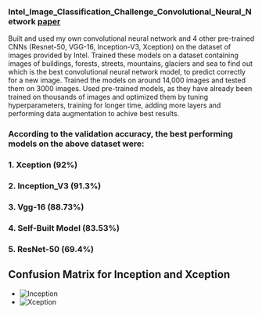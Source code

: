 ### Intel_Image_Classification_Challenge_Convolutional_Neural_Network [paper](https://ieeexplore.ieee.org/document/9421965)
Built and used my own convolutional neural network and 4 other pre-trained CNNs (Resnet-50, VGG-16, Inception-V3, Xception) on the dataset of images provided by Intel. Trained these models on a dataset containing images of buildings, forests, streets, mountains, glaciers and sea to find out which is the best convolutional neural network model, to predict correctly for a new image. Trained the models on around 14,000 images and tested them on 3000 images. Used pre-trained models, as they have already been trained on thousands of images and optimized them by tuning hyperparameters, training for longer time, adding more layers and  performing data augmentation to achive best results. 

### According to the validation accuracy, the best performing models on the above dataset were:
### 1. Xception (92%)
### 2. Inception_V3 (91.3%)
### 3. Vgg-16 (88.73%)
### 4. Self-Built Model (83.53%)
### 5. ResNet-50 (69.4%)
## Confusion Matrix for Inception and Xception
* ![Inception](https://github.com/XizhiW/Xception_Scenery_Image_Classification/tree/main/img/Inception.png)
* ![Xception](https://github.com/XizhiW/Xception_Scenery_Image_Classification/tree/main/img/Xception.png)
